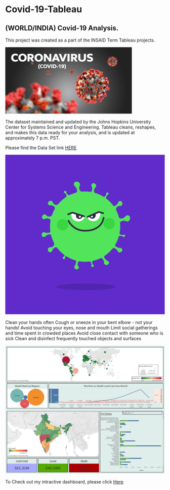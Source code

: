 # Covid-19-Tableau
## (WORLD/INDIA) Covid-19 Analysis.

This project was created as a part of the INSAID Term Tableau projects.

![enter image description here](https://raw.githubusercontent.com/Vishweshwar-satpute/Covid-19-Tableau/main/covid-19.jpg)

The dataset maintained and updated by the Johns Hopkins University Center for Systems Science and Engineering. Tableau cleans, reshapes, and makes this data ready for your analysis, and is updated at approximately 7 p.m. PST.

Please find the Data Set link [HERE](https://data.world/covid-19-data-resource-hub/covid-19-case-counts)

![enter image description here](https://raw.githubusercontent.com/Vishweshwar-satpute/Covid-19-Tableau/main/3b_WHO_Johnson_Banks_Bounce.gif)

Clean your hands often
Cough or sneeze in your bent elbow - not your hands!
Avoid touching your eyes, nose and mouth
Limit social gatherings and time spent in crowded places
Avoid close contact with someone who is sick
Clean and disinfect frequently touched objects and surfaces

![enter image description here](https://raw.githubusercontent.com/Vishweshwar-satpute/Covid-19-Tableau/main/first%20v.jpg)

To Check out my intractive dashboard, please click [Here](https://public.tableau.com/views/Project_twbx/Story1?:language=en&:display_count=y&:origin=viz_share_link)
